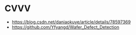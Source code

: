 # CVVV
- https://blog.csdn.net/daniaokuye/article/details/78597369
- https://github.com/Yfyangd/Wafer_Defect_Detection
